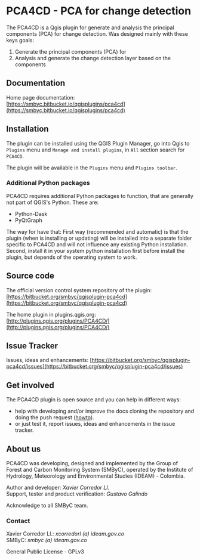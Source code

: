 # PCA4CD - PCA for change detection #

The PCA4CD is a Qgis plugin for generate and analysis the principal components (PCA) for change detection. Was designed mainly with these keys goals:

1. Generate the principal components (PCA) for
2. Analysis and generate the change detection layer based on the components

## Documentation

Home page documentation: [https://smbyc.bitbucket.io/qgisplugins/pca4cd](https://smbyc.bitbucket.io/qgisplugins/pca4cd)

## Installation

The plugin can be installed using the QGIS Plugin Manager, go into Qgis to `Plugins` menu and `Manage and install plugins`, in `All` section search for `PCA4CD`.

The plugin will be available in the `Plugins` menu and `Plugins toolbar`.

### Additional Python packages

PCA4CD requires additional Python packages to function, that are generally not part of QGIS's Python. These are:

* Python-Dask
* PyQtGraph

The way for have that: First way (recommended and automatic) is that the plugin (when is installing or updating) will be installed into a separate folder specific to PCA4CD and will not influence any existing Python installation. Second, install it in your system python installation first before install the plugin, but depends of the operating system to work.

## Source code

The official version control system repository of the plugin:
[https://bitbucket.org/smbyc/qgisplugin-pca4cd](https://bitbucket.org/smbyc/qgisplugin-pca4cd)

The home plugin in plugins.qgis.org: [http://plugins.qgis.org/plugins/PCA4CD/](http://plugins.qgis.org/plugins/PCA4CD/)

## Issue Tracker

Issues, ideas and enhancements: [https://bitbucket.org/smbyc/qgisplugin-pca4cd/issues](https://bitbucket.org/smbyc/qgisplugin-pca4cd/issues)

## Get involved

The PCA4CD plugin is open source and you can help in different ways:

* help with developing and/or improve the docs cloning the repository and doing the push request ([howto](https://confluence.atlassian.com/bitbucket/fork-a-teammate-s-repository-774243391.html)).
* or just test it, report issues, ideas and enhancements in the issue tracker.

## About us

PCA4CD was developing, designed and implemented by the Group of Forest and Carbon Monitoring System (SMByC), operated by the Institute of Hydrology, Meteorology and Environmental Studies (IDEAM) - Colombia.

Author and developer: *Xavier Corredor Ll.*  
Support, tester and product verification: *Gustavo Galindo*

Acknowledge to all SMByC team.

### Contact

Xavier Corredor Ll.: *xcorredorl (a) ideam.gov.co*  
SMByC: *smbyc (a) ideam.gov.co*

General Public License - GPLv3
